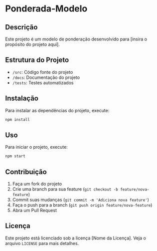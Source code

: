# Ponderada-Modelo

## Descrição
Este projeto é um modelo de ponderação desenvolvido para [insira o propósito do projeto aqui].

## Estrutura do Projeto
- `/src`: Código fonte do projeto
- `/docs`: Documentação do projeto
- `/tests`: Testes automatizados

## Instalação
Para instalar as dependências do projeto, execute:
```bash
npm install
```

## Uso
Para iniciar o projeto, execute:
```bash
npm start
```

## Contribuição
1. Faça um fork do projeto
2. Crie uma branch para sua feature (`git checkout -b feature/nova-feature`)
3. Commit suas mudanças (`git commit -m 'Adiciona nova feature'`)
4. Faça o push para a branch (`git push origin feature/nova-feature`)
5. Abra um Pull Request

## Licença
Este projeto está licenciado sob a licença [Nome da Licença]. Veja o arquivo `LICENSE` para mais detalhes.
